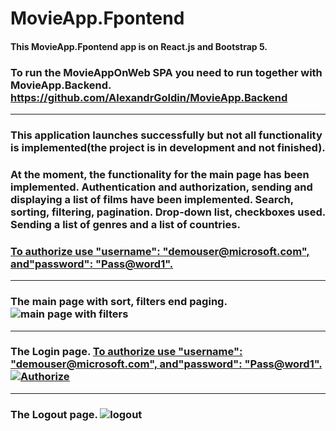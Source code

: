 # MovieApp.Fpontend  
####  This MovieApp.Fpontend app is on React.js and Bootstrap 5.
### To run the MovieAppOnWeb SPA you need to run together with MovieApp.Backend. https://github.com/AlexandrGoldin/MovieApp.Backend
_______
### This application launches successfully but not all functionality is implemented(the project is in development and not finished).
### At the moment, the functionality for the main page has been implemented. Authentication and authorization, sending and displaying a list of films have been implemented. Search, sorting, filtering, pagination. Drop-down list, checkboxes used. Sending a list of genres and a list of countries. 
### <ins>To authorize use "username": "demouser@microsoft.com", and"password": "Pass@word1".<ins>
____________
### The main page with sort, filters end paging. ![main page with filters](https://github.com/user-attachments/assets/b3e01035-0059-464e-ba90-bca93b3036ab)
_______
### The Login page. <ins>To authorize use "username": "demouser@microsoft.com", and"password": "Pass@word1".<ins> ![Authorize](https://github.com/user-attachments/assets/d9110282-479f-4a9a-b5e1-b8767294d285)
_________
### The Logout page. ![logout](https://github.com/user-attachments/assets/d8800a36-8134-423c-b3ae-bcd9180ca544)
